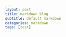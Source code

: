 ```yaml
---
layout: post
title: markdown blog
subtitle: default markdown
categories: markdown
tags: [test]
---
```

